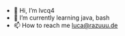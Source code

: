 - 👋 Hi, I’m lvcq4
- 🌱 I’m currently learning java, bash
- 📫 How to reach me [luca@razuuu.de](mailto:luca@razuuu.de)

